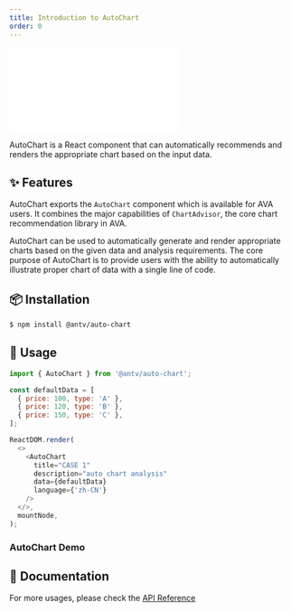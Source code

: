 ```yaml
---
title: Introduction to AutoChart
order: 0
---
```


<embed src='@/docs/common/style.md'></embed>

AutoChart is a React component that can automatically recommends and renders the appropriate chart based on the input data.


## ✨ Features

AutoChart exports the `AutoChart` component which is available for AVA users.
It combines the major capabilities of `ChartAdvisor`, the core chart recommendation library in AVA.

AutoChart can be used to automatically generate and render appropriate charts based on the given data and analysis requirements.
The core purpose of AutoChart is to provide users with the ability to automatically illustrate proper chart of data with a single line of code.


## 📦 Installation

```bash
$ npm install @antv/auto-chart
```

## 🔨 Usage


```js
import { AutoChart } from '@antv/auto-chart';

const defaultData = [
  { price: 100, type: 'A' },
  { price: 120, type: 'B' },
  { price: 150, type: 'C' },
];

ReactDOM.render(
  <>
    <AutoChart 
      title="CASE 1" 
      description="auto chart analysis" 
      data={defaultData} 
      language={'zh-CN'} 
    />
  </>,
  mountNode,
);
```


### AutoChart Demo

<Playground path="components/auto-chart/demo/basic.jsx"></playground>

## 📖 Documentation

For more usages, please check the [API Reference](https://ava.antv.vision/en/docs/api/auto-chart/AutoChart)
